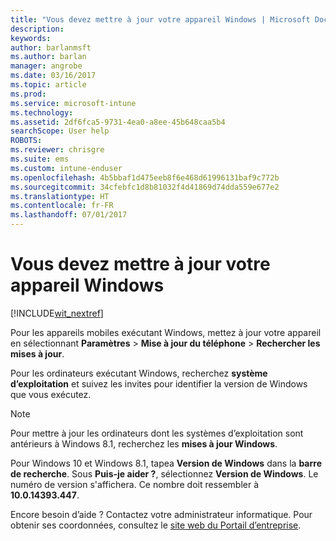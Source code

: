 ```yaml
---
title: "Vous devez mettre à jour votre appareil Windows | Microsoft Docs"
description: 
keywords: 
author: barlanmsft
ms.author: barlan
manager: angrobe
ms.date: 03/16/2017
ms.topic: article
ms.prod: 
ms.service: microsoft-intune
ms.technology: 
ms.assetid: 2df6fca5-9731-4ea0-a8ee-45b648caa5b4
searchScope: User help
ROBOTS: 
ms.reviewer: chrisgre
ms.suite: ems
ms.custom: intune-enduser
ms.openlocfilehash: 4b5bbaf1d475eeb8f6e468d61996131baf9c772b
ms.sourcegitcommit: 34cfebfc1d8b81032f4d41869d74dda559e677e2
ms.translationtype: HT
ms.contentlocale: fr-FR
ms.lasthandoff: 07/01/2017
---
```

# <a name="you-need-to-update-your-windows-device"></a>Vous devez mettre à jour votre appareil Windows

[!INCLUDE[wit_nextref](includes/end-user-os-update-guidance.md)]

Pour les appareils mobiles exécutant Windows, mettez à jour votre appareil en sélectionnant **Paramètres** > **Mise à jour du téléphone** > **Rechercher les mises à jour**.

Pour les ordinateurs exécutant Windows, recherchez **système d’exploitation** et suivez les invites pour identifier la version de Windows que vous exécutez.

> [!Note]
> Pour mettre à jour les ordinateurs dont les systèmes d’exploitation sont antérieurs à Windows 8.1, recherchez les **mises à jour Windows**.

Pour Windows 10 et Windows 8.1, tapea __Version de Windows__ dans la __barre de recherche__. Sous __Puis-je aider ?__, sélectionnez __Version de Windows__. Le numéro de version s'affichera. Ce nombre doit ressembler à __10.0.14393.447__.

Encore besoin d’aide ? Contactez votre administrateur informatique. Pour obtenir ses coordonnées, consultez le [site web du Portail d’entreprise](http://portal.manage.microsoft.com).
